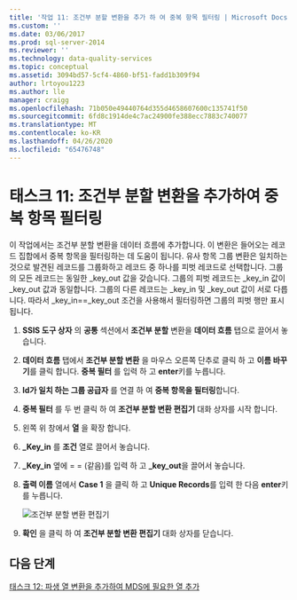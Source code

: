 ```yaml
---
title: '작업 11: 조건부 분할 변환을 추가 하 여 중복 항목 필터링 | Microsoft Docs'
ms.custom: ''
ms.date: 03/06/2017
ms.prod: sql-server-2014
ms.reviewer: ''
ms.technology: data-quality-services
ms.topic: conceptual
ms.assetid: 3094bd57-5cf4-4860-bf51-fadd1b309f94
author: lrtoyou1223
ms.author: lle
manager: craigg
ms.openlocfilehash: 71b050e49440764d355d4658607600c135741f50
ms.sourcegitcommit: 6fd8c1914de4c7ac24900fe388ecc7883c740077
ms.translationtype: MT
ms.contentlocale: ko-KR
ms.lasthandoff: 04/26/2020
ms.locfileid: "65476748"
---
```

# <a name="task-11-adding-conditional-split-transform-to-filter-duplicates"></a>태스크 11: 조건부 분할 변환을 추가하여 중복 항목 필터링
  이 작업에서는 조건부 분할 변환을 데이터 흐름에 추가합니다. 이 변환은 들어오는 레코드 집합에서 중복 항목을 필터링하는 데 도움이 됩니다. 유사 항목 그룹 변환은 일치하는 것으로 발견된 레코드를 그룹화하고 레코드 중 하나를 피벗 레코드로 선택합니다. 그룹의 모든 레코드는 동일한 _key_out 값을 갖습니다. 그룹의 피벗 레코드는 _key_in 값이 _key_out 값과 동일합니다. 그룹의 다른 레코드는 _key_in 및 _key_out 값이 서로 다릅니다. 따라서 _key_in==_key_out 조건을 사용해서 필터링하면 그룹의 피벗 행만 표시됩니다.  
  
1.  **SSIS 도구 상자** 의 **공통** 섹션에서 **조건부 분할** 변환을 **데이터 흐름** 탭으로 끌어서 놓습니다.  
  
2.  **데이터 흐름** 탭에서 **조건부 분할 변환** 을 마우스 오른쪽 단추로 클릭 하 고 **이름 바꾸기**를 클릭 합니다. **중복 필터** 를 입력 하 고 **enter**키를 누릅니다.  
  
3.  **Id가 일치 하는 그룹 공급자** 를 연결 하 여 **중복 항목을 필터링**합니다.  
  
4.  **중복 필터** 를 두 번 클릭 하 여 **조건부 분할 변환 편집기** 대화 상자를 시작 합니다.  
  
5.  왼쪽 위 창에서 **열** 을 확장 합니다.  
  
6.  **_Key_in** 를 **조건** 열로 끌어서 놓습니다.  
  
7.  **_Key_in** 옆에 = = (같음)를 입력 하 고 **_key_out**을 끌어서 놓습니다.  
  
8.  **출력 이름** 열에서 **Case 1** 을 클릭 하 고 **Unique Records**를 입력 한 다음 **enter**키를 누릅니다.  
  
     ![조건부 분할 변환 편집기](../../2014/tutorials/media/et-addingconditionalsplittransformtofilterduplicates.jpg "조건부 분할 변환 편집기")  
  
9. **확인** 을 클릭 하 여 **조건부 분할 변환 편집기** 대화 상자를 닫습니다.  
  
## <a name="next-step"></a>다음 단계  
 [태스크 12: 파생 열 변환을 추가하여 MDS에 필요한 열 추가](../../2014/tutorials/task-12-adding-derived-column-transform-to-add-columns-required-by-mds.md)  
  
  
